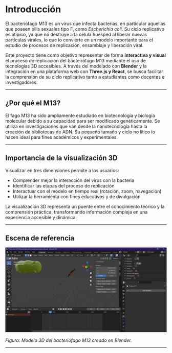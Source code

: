 # Introducción

El bacteriófago M13 es un virus que infecta bacterias, en particular aquellas que poseen pilis sexuales tipo F, como *Escherichia coli*. Su ciclo replicativo es atípico, ya que no destruye a la célula huésped al liberar nuevas partículas virales, lo que lo convierte en un modelo importante para el estudio de procesos de replicación, ensamblaje y liberación viral.

Este proyecto tiene como objetivo representar de forma **interactiva y visual** el proceso de replicación del bacteriófago M13 mediante el uso de tecnologías 3D accesibles. A través del modelado con **Blender** y la integración en una plataforma web con **Three.js y React**, se busca facilitar la comprensión de su ciclo replicativo tanto a estudiantes como docentes e investigadores.

---

## ¿Por qué el M13?

El fago M13 ha sido ampliamente estudiado en biotecnología y biología molecular debido a su capacidad para ser modificado genéticamente. Se utiliza en investigaciones que van desde la nanotecnología hasta la creación de bibliotecas de ADN. Su pequeño tamaño y ciclo no lítico lo hacen ideal para fines académicos y experimentales.

---

## Importancia de la visualización 3D

Visualizar en tres dimensiones permite a los usuarios:

- Comprender mejor la interacción del virus con la bacteria
- Identificar las etapas del proceso de replicación
- Interactuar con el modelo en tiempo real (rotación, zoom, navegación)
- Utilizar la herramienta con fines educativos y de divulgación

La visualización 3D representa un puente entre el conocimiento teórico y la comprensión práctica, transformando información compleja en una experiencia accesible y dinámica.

---

## Escena de referencia

![Estructura del bacteriófago M13](../assets/imagenes-referenciales/estructura-bacteriofago.png)

*Figura: Modelo 3D del bacteriófago M13 creado en Blender.*

---
